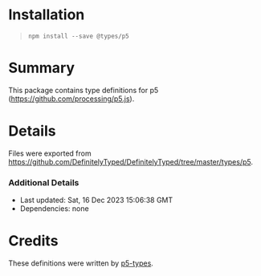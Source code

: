 # Installation
> `npm install --save @types/p5`

# Summary
This package contains type definitions for p5 (https://github.com/processing/p5.js).

# Details
Files were exported from https://github.com/DefinitelyTyped/DefinitelyTyped/tree/master/types/p5.

### Additional Details
 * Last updated: Sat, 16 Dec 2023 15:06:38 GMT
 * Dependencies: none

# Credits
These definitions were written by [p5-types](https://github.com/p5-types).

